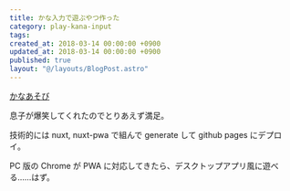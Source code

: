 ```yaml
---
title: かな入力で遊ぶやつ作った
category: play-kana-input
tags:
created_at: 2018-03-14 00:00:00 +0900
updated_at: 2018-03-14 00:00:00 +0900
published: true
layout: "@/layouts/BlogPost.astro"
---
```


[かなあそび](https://macoshita.github.io/play-kana-input/)

息子が爆笑してくれたのでとりあえず満足。

技術的には nuxt, nuxt-pwa で組んで generate して github pages にデプロイ。

PC 版の Chrome が PWA に対応してきたら、デスクトップアプリ風に遊べる……はず。
